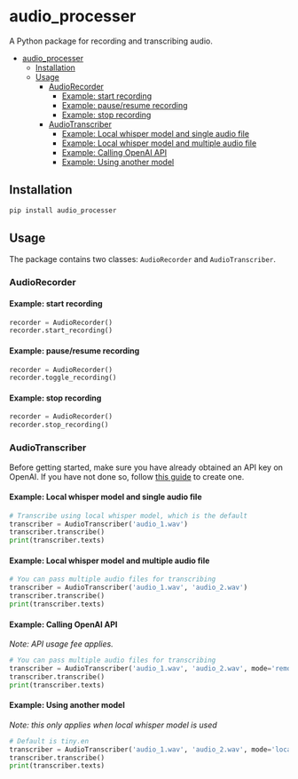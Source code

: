 # audio_processer

A Python package for recording and transcribing audio.

- [audio\_processer](#audio_processer)
  - [Installation](#installation)
  - [Usage](#usage)
    - [AudioRecorder](#audiorecorder)
      - [Example: start recording](#example-start-recording)
      - [Example: pause/resume recording](#example-pauseresume-recording)
      - [Example: stop recording](#example-stop-recording)
    - [AudioTranscriber](#audiotranscriber)
      - [Example: Local whisper model and single audio file](#example-local-whisper-model-and-single-audio-file)
      - [Example: Local whisper model and multiple audio file](#example-local-whisper-model-and-multiple-audio-file)
      - [Example: Calling OpenAI API](#example-calling-openai-api)
      - [Example: Using another model](#example-using-another-model)

## Installation

```bash
pip install audio_processer
```

## Usage

The package contains two classes: `AudioRecorder` and `AudioTranscriber`.

### AudioRecorder

#### Example: start recording

```python
recorder = AudioRecorder()
recorder.start_recording()
```

#### Example: pause/resume recording

```python
recorder = AudioRecorder()
recorder.toggle_recording()
```

#### Example: stop recording

```python
recorder = AudioRecorder()
recorder.stop_recording()
```

### AudioTranscriber

Before getting started, make sure you have already obtained an API key on OpenAI. If you have not done so, follow [this guide](https://platform.openai.com/docs/quickstart/create-and-export-an-api-key) to create one.

#### Example: Local whisper model and single audio file

```python
# Transcribe using local whisper model, which is the default
transcriber = AudioTranscriber('audio_1.wav')
transcriber.transcribe()
print(transcriber.texts)
```

#### Example: Local whisper model and multiple audio file

```python
# You can pass multiple audio files for transcribing
transcriber = AudioTranscriber('audio_1.wav', 'audio_2.wav')
transcriber.transcribe()
print(transcriber.texts)
```

#### Example: Calling OpenAI API

*Note: API usage fee applies.*

```python
# You can pass multiple audio files for transcribing
transcriber = AudioTranscriber('audio_1.wav', 'audio_2.wav', mode='remote')
transcriber.transcribe()
print(transcriber.texts)
```

#### Example: Using another model

*Note: this only applies when local whisper model is used*

```python
# Default is tiny.en
transcriber = AudioTranscriber('audio_1.wav', 'audio_2.wav', mode='local', model='base.en')
transcriber.transcribe()
print(transcriber.texts)
```
